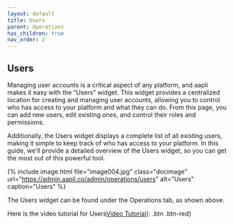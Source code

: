 ```yaml
---
layout: default
title: Users
parent: Operations
has_children: true
nav_order: 2
---
```


## Users

Managing user accounts is a critical aspect of any platform, and aapli makes it easy with the “Users” widget. This widget provides a centralized location for creating and managing user accounts, allowing you to control who has access to your platform and what they can do. From this page, you can add new users, edit existing ones, and control their roles and permissions. 

Additionally, the Users widget displays a complete list of all existing users, making it simple to keep track of who has access to your platform. In this guide, we'll provide a detailed overview of the Users widget, so you can get the most out of this powerful tool.


{% include image.html file="image004.jpg" class="docimage" url="https://admin.aapli.co/admin/operations/users" alt="Users" caption="Users" %}

The Users widget can be found under the Operations tab, as shown above.

Here is the video tutorial for Users[Video Tutorial](https://youtu.be/v3oiCJsTgAk){: .btn .btn-red}